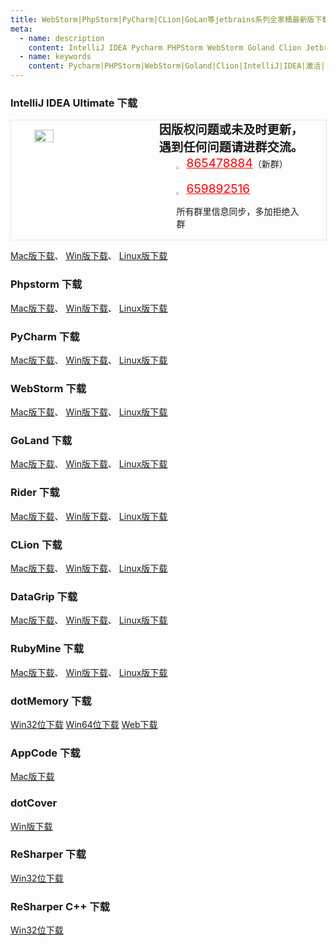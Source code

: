 ```yaml
---
title: WebStorm|PhpStorm|PyCharm|CLion|GoLan等jetbrains系列全家桶最新版下载
meta:
  - name: description
    content: IntelliJ IDEA Pycharm PHPStorm WebStorm Goland Clion Jetbrains 软件下载
  - name: keywords
    content: Pycharm|PHPStorm|WebStorm|Goland|Clion|IntelliJ|IDEA|激活|下载|全家桶|Jetbrains|永久
---
```


### IntelliJ IDEA Ultimate 下载

<!-- QQ卡片 -->
<div style="width:100%;display:flex;justify-content:space-around;border:1px solid #E5E5E4;">
  <img style="width:25%;padding-top:15px;" src="/images/jetbrains/jetbrains2.jpeg" onclick="window.open('http://shang.qq.com/wpa/qunwpa?idkey=ae59f469b427c038c95f118ceeefc6f9eba7a9d90ce9aae72bde58d09cc1013b', '_blank');" />

  <div style="display:flex;flex-direction:column;justify-content:space-around;">
    <div style="font-size:1.2rem;font-weight:bold;">
      <div>因版权问题或未及时更新，</div>
      <div>遇到任何问题请进群交流。</div>
    </div>
    <div style="padding-left:12%;position:relative;">
      <div>
      <img style="width:6%;position:relative;top:3px;cursor:pointer;" src="/images/jetbrains/qq.png" onclick="window.open('http://shang.qq.com/wpa/qunwpa?idkey=22ed6bd53a50f9764493ef41746bfb3006123cbe097729a106fee0c46b6e0b9e', '_blank');" />
      <a href="//shang.qq.com/wpa/qunwpa?idkey=ae59f469b427c038c95f118ceeefc6f9eba7a9d90ce9aae72bde58d09cc1013b" style="font-size:1.2rem;text-decoration:underline;color:red;" target="_blank">865478884</a>（新群）
      </div>
      <div>
      <br>
      <img style="width:6%;position:relative;top:3px;cursor:pointer;" src="/images/jetbrains/qq.png" onclick="window.open('http://shang.qq.com/wpa/qunwpa?idkey=22ed6bd53a50f9764493ef41746bfb3006123cbe097729a106fee0c46b6e0b9e', '_blank');" />
      <a href="http://shang.qq.com/wpa/qunwpa?idkey=22ed6bd53a50f9764493ef41746bfb3006123cbe097729a106fee0c46b6e0b9e" style="font-size:1.2rem;text-decoration:underline;color:red;" target="_blank">659892516</a>
      <p>所有群里信息同步，多加拒绝入群</p>
      </div>
    </div>
  </div>
</div>

<a href="https://download.jetbrains.com/idea/ideaIU-2019.3.3.dmg" target="_blank">Mac版下载</a>、
<a href="https://download.jetbrains.com/idea/ideaIU-2019.3.3.exe" target="_blank">Win版下载</a>、
<a href="https://download.jetbrains.com/idea/ideaIU-2019.3.3.tar.gz" target="_blank">Linux版下载</a>

### Phpstorm 下载
<a href="https://download.jetbrains.com/webide/PhpStorm-2019.3.3.dmg" target="_blank">Mac版下载</a>、
<a href="https://download.jetbrains.com/webide/PhpStorm-2019.3.3.exe" target="_blank">Win版下载</a>、
<a href="https://download.jetbrains.com/webide/PhpStorm-2019.3.3.tar.gz" target="_blank">Linux版下载</a>

### PyCharm 下载
<a href="https://download.jetbrains.com/webide/PhpStorm-2019.3.3.dmg" target="_blank">Mac版下载</a>、
<a href="https://download.jetbrains.com/webide/PhpStorm-2019.3.3.exe" target="_blank">Win版下载</a>、
<a href="https://download.jetbrains.com/webide/PhpStorm-2019.3.3.tar.gz" target="_blank">Linux版下载</a>

### WebStorm 下载
<a href="https://download.jetbrains.com/webstorm/WebStorm-2019.3.3.dmg" target="_blank">Mac版下载</a>、
<a href="https://download.jetbrains.com/webstorm/WebStorm-2019.3.3.exe" target="_blank">Win版下载</a>、
<a href="https://download.jetbrains.com/webstorm/WebStorm-2019.3.3.tar.gz" target="_blank">Linux版下载</a>

### GoLand 下载
<a href="https://download.jetbrains.com/go/goland-2019.3.2.dmg" target="_blank">Mac版下载</a>、
<a href="https://download.jetbrains.com/go/goland-2019.3.2.exe" target="_blank">Win版下载</a>、
<a href="https://download.jetbrains.com/go/goland-2019.3.2.tar.gz" target="_blank">Linux版下载</a>

### Rider 下载
<a href="https://download.jetbrains.com/rider/JetBrains.Rider-2019.3.3.dmg" target="_blank">Mac版下载</a>、
<a href="https://download.jetbrains.com/rider/JetBrains.Rider-2019.3.3.exe" target="_blank">Win版下载</a>、
<a href="https://download.jetbrains.com/rider/JetBrains.Rider-2019.3.3.tar.gz" target="_blank">Linux版下载</a>

### CLion 下载

<a href="https://download.jetbrains.com/cpp/CLion-2019.3.4.dmg" target="_blank">Mac版下载</a>、
<a href="https://download.jetbrains.com/cpp/CLion-2019.3.4.exe" target="_blank">Win版下载</a>、
<a href="https://download.jetbrains.com/cpp/CLion-2019.3.4.tar.gz" target="_blank">Linux版下载</a>

### DataGrip 下载
<a href="https://download.jetbrains.com/datagrip/datagrip-2019.3.3.dmg" target="_blank">Mac版下载</a>、
<a href="https://download.jetbrains.com/datagrip/datagrip-2019.3.3.exe" target="_blank">Win版下载</a>、
<a href="https://download.jetbrains.com/datagrip/datagrip-2019.3.3.tar.gz" target="_blank">Linux版下载</a>

### RubyMine 下载

<a href="https://download.jetbrains.com/ruby/RubyMine-2019.3.3.dmg" target="_blank">Mac版下载</a>、
<a href="https://download.jetbrains.com/ruby/RubyMine-2019.3.3.exe" target="_blank">Win版下载</a>、
<a href="https://download.jetbrains.com/ruby/RubyMine-2019.3.3.tar.gz" target="_blank">Linux版下载</a>

### dotMemory 下载
<a href="https://download.jetbrains.com/resharper/ReSharperUltimate.2019.3.3/dotTrace32.2019.3.3.exe" target="_blank">Win32位下载</a>
<a href="https://download.jetbrains.com/resharper/ReSharperUltimate.2019.3.3/dotTrace64.2019.3.3.exe" target="_blank">Win64位下载</a>
<a href="https://download.jetbrains.com/resharper/ReSharperUltimate.2019.3.3/JetBrains.dotTrace.2019.3.3.web.exe" target="_blank">Web下载</a>

### AppCode 下载
<a href="https://download.jetbrains.com/objc/AppCode-2019.3.5.dmg" target="_blank">Mac版下载</a>

### dotCover
<a href="https://download.jetbrains.com/resharper/ReSharperUltimate.2019.3.3/JetBrains.dotCover.2019.3.3.web.exe" target="_blank">Win版下载</a>

### ReSharper 下载
<a href="https://download.jetbrains.com/resharper/ReSharperUltimate.2019.3.3/JetBrains.ReSharper.2019.3.3.web.exe" target="_blank">Win32位下载</a>

### ReSharper C++ 下载
<a href="https://download.jetbrains.com/resharper/ReSharperUltimate.2019.3.3/JetBrains.ReSharperCpp.2019.3.3.web.exe" target="_blank">Win32位下载</a>


